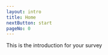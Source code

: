```yaml
---
layout: intro
title: Home
nextButton: start
pageNo: 0
---
```


This is the introduction for your survey
